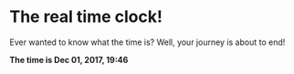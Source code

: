# The real time clock!

Ever wanted to know what the time is? Well, your journey is about to end!

**The time is Dec 01, 2017, 19:46**